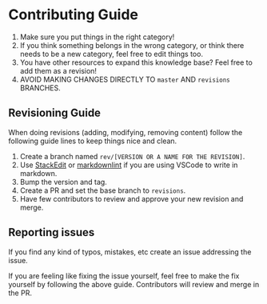 # Contributing Guide

1. Make sure you put things in the right category!
2. If you think something belongs in the wrong category, or think there needs to be a new category, feel free to edit things too.
3. You have other resources to expand this knowledge base? Feel free to add them as a revision!
4. AVOID MAKING CHANGES DIRECTLY TO `master` AND `revisions` BRANCHES.

## Revisioning Guide

When doing revisions (adding, modifying, removing content) follow the following guide lines to keep things nice and clean.

1. Create a branch named `rev/[VERSION OR A NAME FOR THE REVISION]`.
2. Use [StackEdit](https://stackedit.io) or [markdownlint](https://marketplace.visualstudio.com/items?itemName=DavidAnson.vscode-markdownlint) if you are using VSCode to write in markdown.
3. Bump the version and tag.
4. Create a PR and set the base branch to `revisions`.
5. Have few contributors to review and approve your new revision and merge.

## Reporting issues

If you find any kind of typos, mistakes, etc create an issue addressing the issue. 

If you are feeling like fixing the issue yourself, feel free to make the fix yourself by following the above guide. Contributors will review and merge in the PR.
